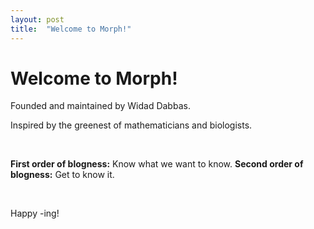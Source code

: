 ```yaml
---
layout: post
title:  "Welcome to Morph!"
---
```


# Welcome to Morph!

Founded and maintained by Widad Dabbas.

Inspired by the greenest of mathematicians and biologists. 

<br/>

**First order of blogness:** Know what we want to know.
**Second order of blogness:** Get to know it.

<br/>

Happy -ing!
